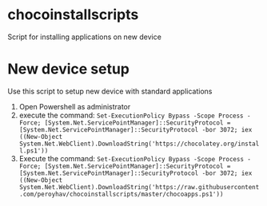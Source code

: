# chocoinstallscripts
Script for installing applications on new device

# New device setup

Use this script to setup new device with standard applications
1. Open Powershell as administrator
1. execute the command: `Set-ExecutionPolicy Bypass -Scope Process -Force; [System.Net.ServicePointManager]::SecurityProtocol = [System.Net.ServicePointManager]::SecurityProtocol -bor 3072; iex ((New-Object System.Net.WebClient).DownloadString('https://chocolatey.org/install.ps1'))`
1. Execute the command: `Set-ExecutionPolicy Bypass -Scope Process -Force; [System.Net.ServicePointManager]::SecurityProtocol = [System.Net.ServicePointManager]::SecurityProtocol -bor 3072; iex ((New-Object System.Net.WebClient).DownloadString('https://raw.githubusercontent.com/peroyhav/chocoinstallscripts/master/chocoapps.ps1'))`
